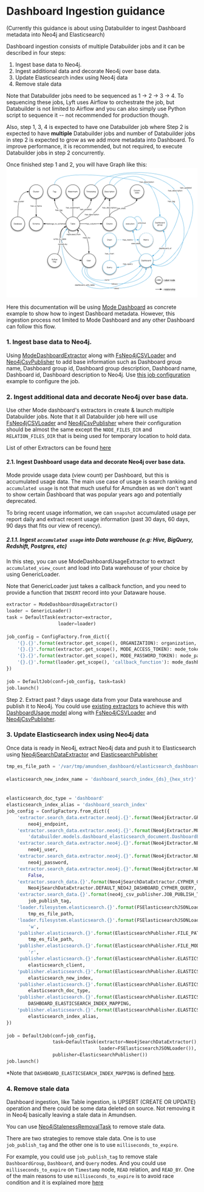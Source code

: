 # Dashboard Ingestion guidance 
(Currently this guidance is about using Databuilder to ingest Dashboard metadata into Neo4j and Elasticsearch)

Dashboard ingestion consists of multiple Databuilder jobs and it can be described in four steps:

 1. Ingest base data to Neo4j.
 2. Ingest additional data and decorate Neo4j over base data.
 3. Update Elasticsearch index using Neo4j data
 4. Remove stale data

Note that Databuilder jobs need to be sequenced as 1 -> 2 -> 3 -> 4. To sequencing these jobs, Lyft uses Airflow to orchestrate the job, but Databuilder is not limited to Airflow and you can also simply use Python script to sequence it -- not recommended for production though.

Also, step 1, 3, 4 is expected to have one Databuilder job where Step 2 is expected to have **multiple** Databuilder jobs and number of Databuilder jobs in step 2 is expected to grow as we add more metadata into Dashboard. To improve performance, it is recommended, but not required, to execute Databuilder jobs in step 2 concurrently.

Once finished step 1 and 2, you will have Graph like this:
![Dashboard graph modeling](./assets/dashboard_graph_modeling.png?raw=true "Dashboard graph modeling")

Here this documentation will be using [Mode Dashboard](https://app.mode.com/) as concrete example to show how to ingest Dashboard metadata. However, this ingestion process not limited to Mode Dashboard and any other Dashboard can follow this flow.

### 1. Ingest base data to Neo4j.
Using [ModeDashboardExtractor](../README.md#modedashboardextractor) along with [FsNeo4jCSVLoader](../README.md#fsneo4jcsvloader) and [Neo4jCsvPublisher](../README.md#neo4jcsvpublisher) to add base information such as Dashboard group name, Dashboard group id, Dashboard group description, Dashboard name, Dashboard id, Dashboard description to Neo4j. Use [this job configuration](../README.md#modedashboardextractor) example to configure the job.

### 2. Ingest additional data and decorate Neo4j over base data.

Use other Mode dashboard's extractors in create & launch multiple Databuilder jobs. Note that it all Databuilder job here will use [FsNeo4jCSVLoader](../README.md#fsneo4jcsvloader) and [Neo4jCsvPublisher](../README.md#neo4jcsvpublisher) where their configuration should be almost the same except the `NODE_FILES_DIR` and `RELATION_FILES_DIR` that is being used for temporary location to hold data.

List of other Extractors can be found [here](../README.md#mode-dashboard-extractor)

#### 2.1. Ingest Dashboard usage data and decorate Neo4j over base data.
Mode provide usage data (view count) per Dashboard, but this is accumulated usage data. The main use case of usage is search ranking and `accumulated usage` is not that much useful for Amundsen as we don't want to show certain Dashboard that was popular years ago and potentially deprecated.

To bring recent usage information, we can `snapshot` accumulated usage per report daily and extract recent usage information (past 30 days, 60 days, 90 days that fits our view of recency). 

##### 2.1.1. Ingest `accumulated usage` into Data warehouse (e.g: Hive, BigQuery, Redshift, Postgres, etc)

In this step, you can use ModeDashboardUsageExtractor to extract `accumulated_view_count` and load into Data warehouse of your choice by using GenericLoader.

Note that GenericLoader just takes a callback function, and you need to provide a function that `INSERT` record into your Dataware house.

```python
extractor = ModeDashboardUsageExtractor()
loader = GenericLoader()
task = DefaultTask(extractor=extractor,
				   loader=loader)

job_config = ConfigFactory.from_dict({
	'{}.{}'.format(extractor.get_scope(), ORGANIZATION): organization,
	'{}.{}'.format(extractor.get_scope(), MODE_ACCESS_TOKEN): mode_token,
	'{}.{}'.format(extractor.get_scope(), MODE_PASSWORD_TOKEN): mode_password,
	'{}.{}'.format(loader.get_scope(), 'callback_function'): mode_dashboard_usage_loader_callback_function,
})

job = DefaultJob(conf=job_config, task=task)
job.launch()

```
Step 2. Extract past ? days usage data from your Data warehouse and publish it to Neo4j.
You could use [existing extractors](../README.md#list-of-extractors) to achieve this with [DashboardUsage model](./models.md#dashboardusage) along with [FsNeo4jCSVLoader](../README.md#fsneo4jcsvloader) and [Neo4jCsvPublisher](../README.md#neo4jcsvpublisher).
  
### 3. Update Elasticsearch index using Neo4j data

Once data is ready in Neo4j, extract Neo4j data and push it to Elasticsearch using [Neo4jSearchDataExtractor](../databuilder/extractor/neo4j_search_data_extractor.py) and [ElasticsearchPublisher](../databuilder/publisher/elasticsearch_publisher.py)

```python
tmp_es_file_path = '/var/tmp/amundsen_dashboard/elasticsearch_dashboard_upload/es_data.json'

elasticsearch_new_index_name = 'dashboard_search_index_{ds}_{hex_str}'.format(ds='2020-05-12',
                                                                              hex_str=uuid.uuid4().hex)

elasticsearch_doc_type = 'dashboard'
elasticsearch_index_alias = 'dashboard_search_index'
job_config = ConfigFactory.from_dict({
    'extractor.search_data.extractor.neo4j.{}'.format(Neo4jExtractor.GRAPH_URL_CONFIG_KEY):
        neo4j_endpoint,
    'extractor.search_data.extractor.neo4j.{}'.format(Neo4jExtractor.MODEL_CLASS_CONFIG_KEY):
        'databuilder.models.dashboard_elasticsearch_document.DashboardESDocument',
    'extractor.search_data.extractor.neo4j.{}'.format(Neo4jExtractor.NEO4J_AUTH_USER):
        neo4j_user,
    'extractor.search_data.extractor.neo4j.{}'.format(Neo4jExtractor.NEO4J_AUTH_PW):
        neo4j_password,
    'extractor.search_data.extractor.neo4j.{}'.format(Neo4jExtractor.NEO4J_ENCRYPTED):
        False,
    'extractor.search_data.{}'.format(Neo4jSearchDataExtractor.CYPHER_QUERY_CONFIG_KEY):
        Neo4jSearchDataExtractor.DEFAULT_NEO4J_DASHBOARD_CYPHER_QUERY,
    'extractor.search_data.{}'.format(neo4j_csv_publisher.JOB_PUBLISH_TAG):
        job_publish_tag,
    'loader.filesystem.elasticsearch.{}'.format(FSElasticsearchJSONLoader.FILE_PATH_CONFIG_KEY):
        tmp_es_file_path,
    'loader.filesystem.elasticsearch.{}'.format(FSElasticsearchJSONLoader.FILE_MODE_CONFIG_KEY):
        'w',
    'publisher.elasticsearch.{}'.format(ElasticsearchPublisher.FILE_PATH_CONFIG_KEY):
        tmp_es_file_path,
    'publisher.elasticsearch.{}'.format(ElasticsearchPublisher.FILE_MODE_CONFIG_KEY):
        'r',
    'publisher.elasticsearch.{}'.format(ElasticsearchPublisher.ELASTICSEARCH_CLIENT_CONFIG_KEY):
        elasticsearch_client,
    'publisher.elasticsearch.{}'.format(ElasticsearchPublisher.ELASTICSEARCH_NEW_INDEX_CONFIG_KEY):
        elasticsearch_new_index,
    'publisher.elasticsearch.{}'.format(ElasticsearchPublisher.ELASTICSEARCH_DOC_TYPE_CONFIG_KEY):
        elasticsearch_doc_type,
    'publisher.elasticsearch.{}'.format(ElasticsearchPublisher.ELASTICSEARCH_MAPPING_CONFIG_KEY):
        DASHBOARD_ELASTICSEARCH_INDEX_MAPPING,
    'publisher.elasticsearch.{}'.format(ElasticsearchPublisher.ELASTICSEARCH_ALIAS_CONFIG_KEY):
        elasticsearch_index_alias,
})

job = DefaultJob(conf=job_config,
                 task=DefaultTask(extractor=Neo4jSearchDataExtractor(),
                                  loader=FSElasticsearchJSONLoader()),
                 publisher=ElasticsearchPublisher())
job.launch()
```

*Note that `DASHBOARD_ELASTICSEARCH_INDEX_MAPPING` is defined [here](https://github.com/amundsen-io/amundsencommon/blob/master/amundsen_common/models/index_map.py).  


### 4. Remove stale data
Dashboard ingestion, like Table ingestion, is UPSERT (CREATE OR UPDATE) operation and there could be some data deleted on source. Not removing it in Neo4j basically leaving a stale data in Amundsen.

You can use [Neo4jStalenessRemovalTask](../README.md#removing-stale-data-in-neo4j----neo4jstalenessremovaltask) to remove stale data.

There are two strategies to remove stale data. One is to use `job_publish_tag` and the other one is to use `milliseconds_to_expire`.

For example, you could use `job_publish_tag` to remove stale `DashboardGroup`, `Dashboard`, and  `Query` nodes.  And you could use `milliseconds_to_expire` on `Timestamp` node,  `READ` relation, and `READ_BY`.  One of the main reasons to use `milliseconds_to_expire` is to avoid race condition and it is explained more [here](./README.md#using-publisher_last_updated_epoch_ms-to-remove-stale-data)
